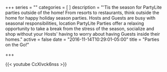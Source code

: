 +++
series = ""
categories = [
]
description = "'Tis the season for PartyLite parties outside of the home! From resorts to restaurants, think outside the home for happy holiday season parties. Hosts and Guests are busy with seasonal responsibilities, location PartyLite Parties offer a relaxing opportunity to take a break from the stress of the season, socialize and shop without your Hosts' having to worry about having Guests inside their homes."
active = false
date = "2016-11-14T10:29:01-05:00"
title = "Parties on the Go!"

+++

{{< youtube CcXIvck6nss >}}
